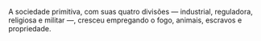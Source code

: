 ﻿A sociedade primitiva, com suas quatro divisões — industrial, reguladora, religiosa e militar —, cresceu empregando o fogo, animais, escravos e propriedade.